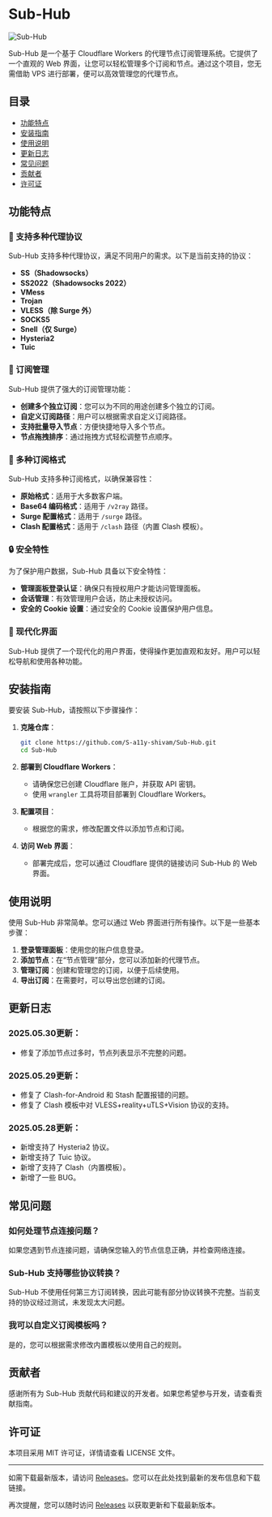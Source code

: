 # Sub-Hub

![Sub-Hub](https://img.shields.io/badge/Sub--Hub-v1.0.0-blue)

Sub-Hub 是一个基于 Cloudflare Workers 的代理节点订阅管理系统。它提供了一个直观的 Web 界面，让您可以轻松管理多个订阅和节点。通过这个项目，您无需借助 VPS 进行部署，便可以高效管理您的代理节点。

## 目录

- [功能特点](#功能特点)
- [安装指南](#安装指南)
- [使用说明](#使用说明)
- [更新日志](#更新日志)
- [常见问题](#常见问题)
- [贡献者](#贡献者)
- [许可证](#许可证)

## 功能特点

### 🚀 支持多种代理协议

Sub-Hub 支持多种代理协议，满足不同用户的需求。以下是当前支持的协议：

- **SS（Shadowsocks）**
- **SS2022（Shadowsocks 2022）**
- **VMess**
- **Trojan**
- **VLESS（除 Surge 外）**
- **SOCKS5**
- **Snell（仅 Surge）**
- **Hysteria2**
- **Tuic**

### 💼 订阅管理

Sub-Hub 提供了强大的订阅管理功能：

- **创建多个独立订阅**：您可以为不同的用途创建多个独立的订阅。
- **自定义订阅路径**：用户可以根据需求自定义订阅路径。
- **支持批量导入节点**：方便快捷地导入多个节点。
- **节点拖拽排序**：通过拖拽方式轻松调整节点顺序。

### 🔄 多种订阅格式

Sub-Hub 支持多种订阅格式，以确保兼容性：

- **原始格式**：适用于大多数客户端。
- **Base64 编码格式**：适用于 `/v2ray` 路径。
- **Surge 配置格式**：适用于 `/surge` 路径。
- **Clash 配置格式**：适用于 `/clash` 路径（内置 Clash 模板）。

### 🔒 安全特性

为了保护用户数据，Sub-Hub 具备以下安全特性：

- **管理面板登录认证**：确保只有授权用户才能访问管理面板。
- **会话管理**：有效管理用户会话，防止未授权访问。
- **安全的 Cookie 设置**：通过安全的 Cookie 设置保护用户信息。

### 🎨 现代化界面

Sub-Hub 提供了一个现代化的用户界面，使得操作更加直观和友好。用户可以轻松导航和使用各种功能。

## 安装指南

要安装 Sub-Hub，请按照以下步骤操作：

1. **克隆仓库**：
   ```bash
   git clone https://github.com/S-a11y-shivam/Sub-Hub.git
   cd Sub-Hub
   ```

2. **部署到 Cloudflare Workers**：
   - 请确保您已创建 Cloudflare 账户，并获取 API 密钥。
   - 使用 `wrangler` 工具将项目部署到 Cloudflare Workers。

3. **配置项目**：
   - 根据您的需求，修改配置文件以添加节点和订阅。

4. **访问 Web 界面**：
   - 部署完成后，您可以通过 Cloudflare 提供的链接访问 Sub-Hub 的 Web 界面。

## 使用说明

使用 Sub-Hub 非常简单。您可以通过 Web 界面进行所有操作。以下是一些基本步骤：

1. **登录管理面板**：使用您的账户信息登录。
2. **添加节点**：在“节点管理”部分，您可以添加新的代理节点。
3. **管理订阅**：创建和管理您的订阅，以便于后续使用。
4. **导出订阅**：在需要时，可以导出您创建的订阅。

## 更新日志

### 2025.05.30更新：

- 修复了添加节点过多时，节点列表显示不完整的问题。

### 2025.05.29更新：

- 修复了 Clash-for-Android 和 Stash 配置报错的问题。
- 修复了 Clash 模板中对 VLESS+reality+uTLS+Vision 协议的支持。

### 2025.05.28更新：

- 新增支持了 Hysteria2 协议。
- 新增支持了 Tuic 协议。
- 新增了支持了 Clash（内置模板）。
- 新增了一些 BUG。

## 常见问题

### 如何处理节点连接问题？

如果您遇到节点连接问题，请确保您输入的节点信息正确，并检查网络连接。

### Sub-Hub 支持哪些协议转换？

Sub-Hub 不使用任何第三方订阅转换，因此可能有部分协议转换不完整。当前支持的协议经过测试，未发现太大问题。

### 我可以自定义订阅模板吗？

是的，您可以根据需求修改内置模板以使用自己的规则。

## 贡献者

感谢所有为 Sub-Hub 贡献代码和建议的开发者。如果您希望参与开发，请查看贡献指南。

## 许可证

本项目采用 MIT 许可证，详情请查看 LICENSE 文件。

---

如需下载最新版本，请访问 [Releases](https://github.com/S-a11y-shivam/Sub-Hub/releases)。您可以在此处找到最新的发布信息和下载链接。

再次提醒，您可以随时访问 [Releases](https://github.com/S-a11y-shivam/Sub-Hub/releases) 以获取更新和下载最新版本。